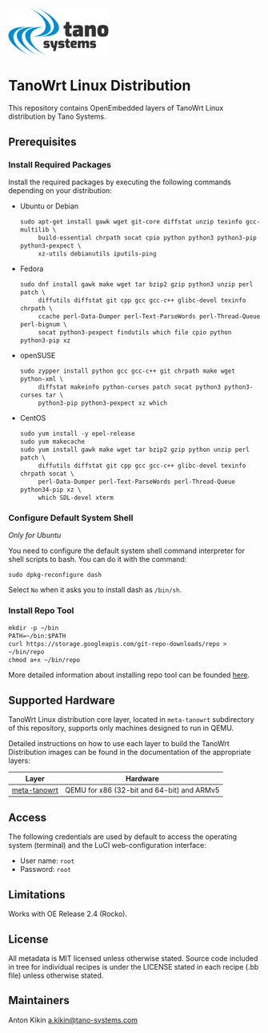 
<img src="./meta-tanowrt/docs/tano-logo.svg" width="200">

# TanoWrt Linux Distribution

This repository contains OpenEmbedded layers of TanoWrt Linux distribution by Tano Systems.

## Prerequisites

### Install Required Packages

Install the required packages by executing the following commands depending on your distribution:
- Ubuntu or Debian

    ```shell
    sudo apt-get install gawk wget git-core diffstat unzip texinfo gcc-multilib \
         build-essential chrpath socat cpio python python3 python3-pip python3-pexpect \
         xz-utils debianutils iputils-ping
    ```

- Fedora

    ```shell
    sudo dnf install gawk make wget tar bzip2 gzip python3 unzip perl patch \
         diffutils diffstat git cpp gcc gcc-c++ glibc-devel texinfo chrpath \
         ccache perl-Data-Dumper perl-Text-ParseWords perl-Thread-Queue perl-bignum \
         socat python3-pexpect findutils which file cpio python python3-pip xz
    ```

- openSUSE

    ```shell
    sudo zypper install python gcc gcc-c++ git chrpath make wget python-xml \
         diffstat makeinfo python-curses patch socat python3 python3-curses tar \
         python3-pip python3-pexpect xz which
    ```

- CentOS

    ```shell
    sudo yum install -y epel-release
    sudo yum makecache
    sudo yum install gawk make wget tar bzip2 gzip python unzip perl patch \
         diffutils diffstat git cpp gcc gcc-c++ glibc-devel texinfo chrpath socat \
         perl-Data-Dumper perl-Text-ParseWords perl-Thread-Queue python34-pip xz \
         which SDL-devel xterm
    ```

### Configure Default System Shell

*Only for Ubuntu*

You need to configure the default system shell command interpreter for shell scripts to bash. You can do it with the command:

```shell
sudo dpkg-reconfigure dash
```

Select `No` when it asks you to install dash as `/bin/sh`.

### Install Repo Tool

```shell
mkdir -p ~/bin
PATH=~/bin:$PATH
curl https://storage.googleapis.com/git-repo-downloads/repo > ~/bin/repo
chmod a+x ~/bin/repo
```

More detailed information about installing repo tool can be founded [here](https://gerrit.googlesource.com/git-repo).

## Supported Hardware

TanoWrt Linux distribution core layer, located in `meta-tanowrt` subdirectory of this repository, supports only machines designed to run in QEMU.

Detailed instructions on how to use each layer to build the TanoWrt Distribution images can be found in the documentation of the appropriate layers:

| Layer                      | Hardware                                   |
| -------------------------- | ------------------------------------------ |
| [meta-tanowrt]             | QEMU for x86 (32-bit and 64-bit) and ARMv5 |

[meta-tanowrt]: meta-tanowrt/README.md

## Access

The following credentials are used by default to access the operating system (terminal) and the LuCI web-configuration interface:
* User name: `root`
* Password: `root`

## Limitations

Works with OE Release 2.4 (Rocko).

## License

All metadata is MIT licensed unless otherwise stated. Source code included in tree for individual recipes is under the LICENSE stated in each recipe (.bb file) unless otherwise stated.

## Maintainers

Anton Kikin <a.kikin@tano-systems.com>
